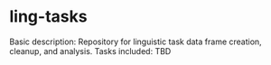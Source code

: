 # ling-tasks
Basic description: Repository for linguistic task data frame creation, cleanup, and analysis.
Tasks included: TBD

